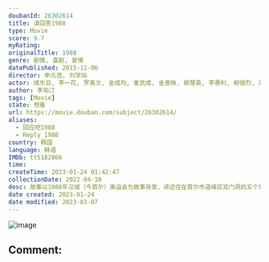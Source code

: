 ```yaml
---
doubanId: 26302614
title: 请回答1988
type: Movie
score: 9.7
myRating: 
originalTitle: 1988
genre: 剧情, 喜剧, 爱情
datePublished: 2015-11-06
director: 申元浩, 刘学灿
actor: 成东日, 李一花, 罗美兰, 金成均, 崔武成, 金善映, 柳慧英, 李惠利, 柳俊烈, 高庚杓, 朴宝剑, 安宰弘, 李东辉, 崔胜元, 金秀路, 李美妍, 金柱赫, 全美善, 李世英, 金英玉, 朴智允, 李秀卿, 金太勋, 朴正民, 高昌锡, 丁海寅, 刘在明, 金雪, 李敏芝, 郑元中, 吕会铉, 禹贤, 郑侑敏, 李文贞, 李在均, 孙珊, 裴侑蓝, 宋英奎, 宋英才, 孙荣顺, 李清美, 朴胜泰, 金仲基, 车烨, 车顺裴, 韩兑一, 吴东旻, 赵昌根, 金旲兴, 李振权, 沈勋基, 闵俊贤, 郑宇, 孙恩书, 沈惠妍, 李钟赫, 高雅拉, 申秀贤, 刘贤宗, 吕运福, 刘智秀, 申菲, 申英珍, 郑贤锡, 任哲秀
author: 李祐汀
tags: [Movie]
state: 想看
url: https://movie.douban.com/subject/26302614/
aliases:
  - 回应吧1988
  - Reply_1988
country: 韩国
language: 韩语
IMDb: tt5182866
time: 
createTime: 2023-01-24 01:42:47
collectionDate: 2022-04-10
desc: 故事以1988年汉城（今首尔）奥运会为故事背景，讲述住在首尔市道峰区双门洞的五个家庭的故事，这五个家庭的孩子中，都生于1971年的德善、善宇、东龙、崔泽、正焕，是从小一起长大的好朋友，1988年正处于...
date created: 2023-01-24
date modified: 2023-03-07
---
```


![image](p2272563445.jpg)

Comment:
---
